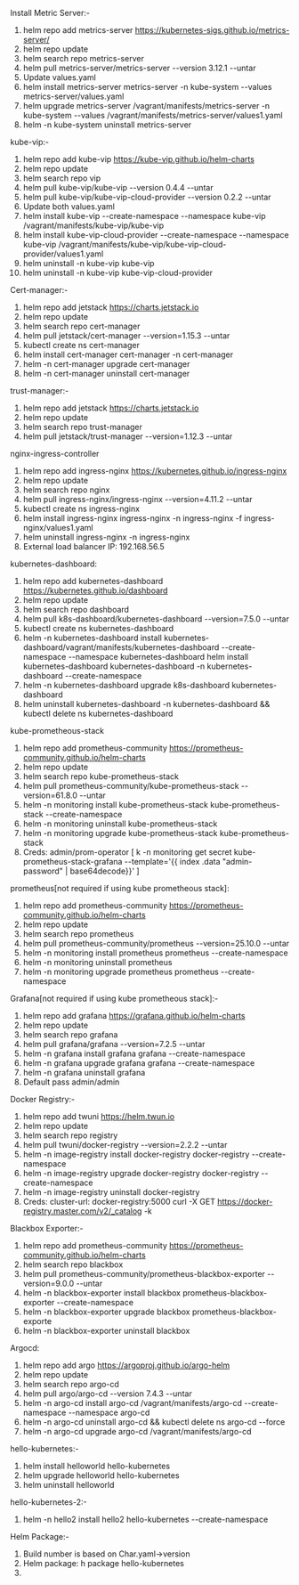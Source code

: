 Install Metric Server:-

1. helm repo add metrics-server https://kubernetes-sigs.github.io/metrics-server/
2. helm repo update
3. helm search repo metrics-server
4. helm pull metrics-server/metrics-server --version 3.12.1 --untar
5. Update values.yaml
6. helm install metrics-server metrics-server -n kube-system --values metrics-server/values.yaml
7. helm upgrade metrics-server /vagrant/manifests/metrics-server -n kube-system --values /vagrant/manifests/metrics-server/values1.yaml
8. helm -n kube-system uninstall metrics-server

kube-vip:- 
1. helm repo add kube-vip https://kube-vip.github.io/helm-charts 
2. helm repo update
3. helm search repo vip
4. helm pull kube-vip/kube-vip --version 0.4.4 --untar
5. helm pull kube-vip/kube-vip-cloud-provider --version 0.2.2 --untar
6. Update both values.yaml
7. helm install kube-vip --create-namespace --namespace kube-vip /vagrant/manifests/kube-vip/kube-vip
8. helm install kube-vip-cloud-provider --create-namespace --namespace kube-vip /vagrant/manifests/kube-vip/kube-vip-cloud-provider/values1.yaml
9. helm uninstall -n kube-vip kube-vip
10. helm uninstall -n kube-vip kube-vip-cloud-provider

Cert-manager:-
1. helm repo add jetstack https://charts.jetstack.io
2. helm repo update
3. helm search repo cert-manager
4. helm pull jetstack/cert-manager --version=1.15.3 --untar
5. kubectl create ns cert-manager
6. helm install cert-manager cert-manager -n cert-manager
7. helm -n cert-manager upgrade cert-manager
8. helm -n cert-manager uninstall cert-manager

trust-manager:-
1. helm repo add jetstack https://charts.jetstack.io
2. helm repo update
3. helm search repo trust-manager
4. helm pull jetstack/trust-manager --version=1.12.3 --untar

nginx-ingress-controller
1. helm repo add ingress-nginx https://kubernetes.github.io/ingress-nginx
2. helm repo update
3. helm search repo nginx
4. helm pull ingress-nginx/ingress-nginx --version=4.11.2 --untar
5. kubectl create ns ingress-nginx
6. helm install ingress-nginx ingress-nginx -n ingress-nginx -f ingress-nginx/values1.yaml
7. helm uninstall ingress-nginx -n ingress-nginx
8. External load balancer IP: 192.168.56.5

kubernetes-dashboard:
1. helm repo add kubernetes-dashboard  https://kubernetes.github.io/dashboard
2. helm repo update
3. helm search repo dashboard 
4. helm pull k8s-dashboard/kubernetes-dashboard --version=7.5.0 --untar
5. kubectl create ns kubernetes-dashboard
6. helm -n kubernetes-dashboard install kubernetes-dashboard/vagrant/manifests/kubernetes-dashboard --create-namespace --namespace kubernetes-dashboard
    helm install kubernetes-dashboard  kubernetes-dashboard -n kubernetes-dashboard --create-namespace
7. helm -n kubernetes-dashboard upgrade k8s-dashboard kubernetes-dashboard
8. helm uninstall kubernetes-dashboard -n kubernetes-dashboard && kubectl delete ns kubernetes-dashboard

kube-prometheous-stack
1. helm repo add prometheus-community https://prometheus-community.github.io/helm-charts
2. helm repo update
3. helm search repo kube-prometheus-stack
4. helm pull prometheus-community/kube-prometheus-stack --version=61.8.0 --untar
5. helm -n monitoring install kube-prometheus-stack kube-prometheus-stack --create-namespace
6. helm -n monitoring uninstall kube-prometheus-stack
7. helm -n monitoring upgrade kube-prometheus-stack kube-prometheus-stack 
8. Creds: admin/prom-operator [ k -n monitoring get secret kube-prometheus-stack-grafana --template='{{ index .data "admin-password" | base64decode}}' ]

prometheus[not required if using kube prometheous stack]:
1. helm repo add prometheus-community https://prometheus-community.github.io/helm-charts
2. helm repo update
3. helm search repo prometheus
4. helm pull prometheus-community/prometheus --version=25.10.0 --untar
5. helm -n monitoring install prometheus prometheus --create-namespace
6. helm -n monitoring uninstall prometheus
7. helm -n monitoring upgrade prometheus prometheus --create-namespace


Grafana[not required if using kube prometheous stack]:-
1. helm repo add grafana https://grafana.github.io/helm-charts
2. helm repo update
3. helm search repo grafana
4. helm pull grafana/grafana --version=7.2.5 --untar
5. helm -n grafana install grafana grafana --create-namespace
6. helm -n grafana upgrade grafana grafana --create-namespace
7. helm -n grafana uninstall grafana
8. Default pass admin/admin

Docker Registry:-
1. helm repo add twuni https://helm.twun.io
2. helm repo update
3. helm search repo registry
4. helm pull twuni/docker-registry --version=2.2.2 --untar
5. helm -n image-registry install docker-registry docker-registry --create-namespace
6. helm -n image-registry upgrade docker-registry docker-registry --create-namespace
7. helm -n image-registry uninstall docker-registry
8. Creds: cluster-url: docker-registry:5000  curl -X GET https://docker-registry.master.com/v2/_catalog -k

Blackbox Exporter:-
1. helm repo add prometheus-community https://prometheus-community.github.io/helm-charts
2. helm search repo blackbox
3. helm pull prometheus-community/prometheus-blackbox-exporter --version=9.0.0 --untar
4. helm -n blackbox-exporter install blackbox prometheus-blackbox-exporter --create-namespace
5. helm -n blackbox-exporter upgrade blackbox prometheus-blackbox-exporte
6. helm -n blackbox-exporter uninstall blackbox

Argocd:
1. helm repo add argo https://argoproj.github.io/argo-helm
2. helm repo update
3. helm search repo argo-cd
4. helm pull argo/argo-cd --version 7.4.3 --untar
5. helm -n argo-cd install argo-cd /vagrant/manifests/argo-cd --create-namespace --namespace argo-cd
6. helm -n argo-cd uninstall argo-cd && kubectl delete ns argo-cd --force
7. helm -n argo-cd upgrade argo-cd /vagrant/manifests/argo-cd

hello-kubernetes:-
1. helm install helloworld hello-kubernetes
2. helm upgrade helloworld hello-kubernetes
3. helm uninstall helloworld

hello-kubernetes-2:-
1. helm -n hello2 install hello2 hello-kubernetes --create-namespace

Helm Package:-
1. Build number is based on Char.yaml->version
2. Helm package: h package hello-kubernetes
3. 